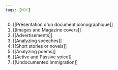 ```yaml
---
tags: [MOC] 
---
```

0. [[Présentation d'un document iconographique]]
1. [[Images and Magazine covers]]
2. [[Advertisements]]
3. [[Analyzing speeches]]
4. [[Short stories or novels]]
5. [[Analyzing poems]]
6. [[Active and Passive voice]]
7. [[Undocumented immigration]]

